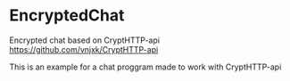 # EncryptedChat
Encrypted chat based on CryptHTTP-api https://github.com/vnjxk/CryptHTTP-api

This is an example for a chat proggram made to work with CryptHTTP-api

